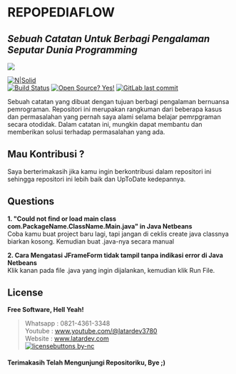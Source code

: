 # REPOPEDIAFLOW
## _Sebuah Catatan Untuk Berbagi Pengalaman Seputar Dunia Programming_

<img src="https://1.bp.blogspot.com/-5mGU3A8rFA4/Y6hYgElNxhI/AAAAAAAAAMY/Jzm7s9sQcqUGyZxKcEALUqHnoqfTHxb1wCNcBGAsYHQ/s0/Twitter%2Bpost%2B-%2B1.png">

[![N|Solid](https://cldup.com/dTxpPi9lDf.thumb.png)](https://github.com/zainalproject)</br>
[![Build Status](https://travis-ci.org/joemccann/dillinger.svg?branch=master)](https://github.com/zainalproject/00-project-gui-uts5)
[![Open Source? Yes!](https://badgen.net/badge/Open%20Source%20%3F/Yes%21/blue?icon=github)](https://github.com/zainalproject/00-project-gui-uts5)
[![GitLab last commit](https://badgen.net/gitlab/last-commit/NickBusey/HomelabOS/)](https://github.com/zainalproject/00-project-gui-uts5/commits/main)

Sebuah catatan yang dibuat dengan tujuan berbagi pengalaman bernuansa pemrograman. Repositori ini merupakan rangkuman dari beberapa kasus dan permasalahan yang pernah saya alami selama belajar pemrpgraman secara otodidak. Dalam catatan ini, mungkin dapat membantu dan memberikan solusi terhadap permasalahan yang ada.

## Mau Kontribusi ?
Saya berterimakasih jika kamu ingin berkontribusi dalam repositori ini sehingga repositori ini lebih baik dan UpToDate kedepannya.

## Questions

**1. "Could not find or load main class com.PackageName.ClassName.Main.java" in Java Netbeans**</br> 
Coba kamu buat project baru lagi, tapi jangan di ceklis create java classnya biarkan kosong. Kemudian buat .java-nya secara manual</br>

**2. Cara Mengatasi JFrameForm tidak tampil tanpa indikasi error di Java Netbeans**</br> 
Klik kanan pada file .java yang ingin dijalankan, kemudian klik Run File.
                
## License

**Free Software, Hell Yeah!**
> Whatsapp : 0821-4361-3348</br>
> Youtube : www.youtube.com/@latardev3780</br>
> Website : www.latardev.com</br>
[![licensebuttons by-nc](https://licensebuttons.net/l/by-nc/3.0/88x31.png)](https://creativecommons.org/licenses/by-nc/4.0)

#### Terimakasih Telah Mengunjungi Repositoriku, Bye ;)
